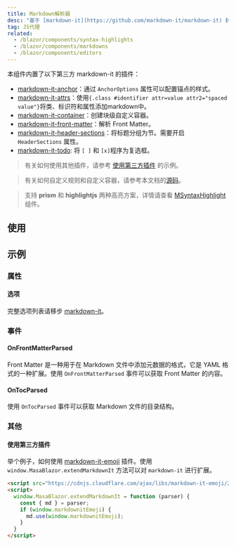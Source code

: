 ```yaml
---
title: Markdown解析器
desc: "基于 [markdown-it](https://github.com/markdown-it/markdown-it) 封装。"
tag: JS代理
related:
  - /blazor/components/syntax-highlights
  - /blazor/components/markdowns
  - /blazor/components/editors
---
```


本组件内置了以下第三方 markdown-it 的插件：
- [markdown-it-anchor](https://github.com/valeriangalliat/markdown-it-anchor)：通过 `AnchorOptions` 属性可以配置锚点的样式。
- [markdown-it-attrs](https://github.com/arve0/markdown-it-attrs)：使用`{.class #identifier attr=value attr2="spaced value"}`将类、标识符和属性添加markdown中。
- [markdown-it-container](https://github.com/markdown-it/markdown-it-container)：创建块级自定义容器。
- [markdown-it-front-matter](https://github.com/ParkSB/markdown-it-front-matter)：解析 Front Matter。
- [markdown-it-header-sections](https://github.com/arve0/markdown-it-header-sections)：将标题分组为节。需要开启 `HeaderSections` 属性。
- [markdown-it-todo](https://github.com/dexfire/markdown-it-todo): 将 `[ ]` 和 `[x]`程序为复选框。


> 有关如何使用其他插件，请参考 [使用第三方插件](#使用第三方插件) 的示例。

> 有关如何自定义规则和自定义容器，请参考本文档的[源码](https://github.com/masastack/MASA.Blazor/blob/main/docs/Masa.Docs.Shared/wwwroot/js/markdown-parser.js)。

> 支持 **prism** 和 **highlightjs** 两种高亮方案，详情请查看 [MSyntaxHighlight](/blazor/components/syntax-highlights) 组件。

## 使用

<masa-example file="Examples.components.markdown_parsers.Usage"></masa-example>

## 示例

### 属性

#### 选项

完整选项列表请移步 [markdown-it](https://github.com/markdown-it/markdown-it#init-with-presets-and-options)。

<masa-example file="Examples.components.markdown_parsers.Options"></masa-example>

### 事件

#### OnFrontMatterParsed

Front Matter 是一种用于在 Markdown 文件中添加元数据的格式，它是 YAML 格式的一种扩展。使用 `OnFrontMatterParsed` 事件可以获取 Front Matter 的内容。

<masa-example file="Examples.components.markdown_parsers.OnFrontMatterParsed"></masa-example>

#### OnTocParsed

使用 `OnTocParsed` 事件可以获取 Markdown 文件的目录结构。

<masa-example file="Examples.components.markdown_parsers.OnTocParsed"></masa-example>

### 其他

#### 使用第三方插件

举个例子，如何使用 [markdown-it-emoji](https://github.com/markdown-it/markdown-it-emoji) 插件。使用 `window.MasaBlazor.extendMarkdownIt` 方法可以对 `markdown-it` 进行扩展。

``` html
<script src="https://cdnjs.cloudflare.com/ajax/libs/markdown-it-emoji/2.0.2/markdown-it-emoji.min.js"></script>
<script>
  window.MasaBlazor.extendMarkdownIt = function (parser) {
    const { md } = parser;
    if (window.markdownitEmoji) {
      md.use(window.markdownitEmoji);
    }
  }
</script>
```

<masa-example file="Examples.components.markdown_parsers.Emoji"></masa-example>
